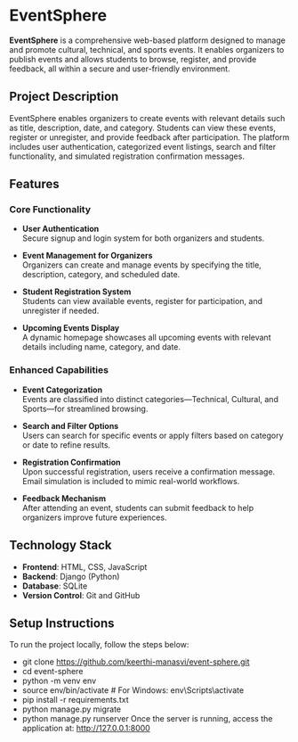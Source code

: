 # EventSphere

**EventSphere** is a comprehensive web-based platform designed to manage and promote cultural, technical, and sports events. It enables organizers to publish events and allows students to browse, register, and provide feedback, all within a secure and user-friendly environment.

## Project Description
EventSphere enables organizers to create events with relevant details such as title, description, date, and category. Students can view these events, register or unregister, and provide feedback after participation. The platform includes user authentication, categorized event listings, search and filter functionality, and simulated registration confirmation messages.

## Features

### Core Functionality

- **User Authentication**  
  Secure signup and login system for both organizers and students.

- **Event Management for Organizers**  
  Organizers can create and manage events by specifying the title, description, category, and scheduled date.

- **Student Registration System**  
  Students can view available events, register for participation, and unregister if needed.

- **Upcoming Events Display**  
  A dynamic homepage showcases all upcoming events with relevant details including name, category, and date.

### Enhanced Capabilities

- **Event Categorization**  
  Events are classified into distinct categories—Technical, Cultural, and Sports—for streamlined browsing.

- **Search and Filter Options**  
  Users can search for specific events or apply filters based on category or date to refine results.

- **Registration Confirmation**  
  Upon successful registration, users receive a confirmation message. Email simulation is included to mimic real-world workflows.

- **Feedback Mechanism**  
  After attending an event, students can submit feedback to help organizers improve future experiences.

## Technology Stack

- **Frontend**: HTML, CSS, JavaScript  
- **Backend**: Django (Python)  
- **Database**: SQLite  
- **Version Control**: Git and GitHub

## Setup Instructions
To run the project locally, follow the steps below:

- git clone https://github.com/keerthi-manasvi/event-sphere.git
- cd event-sphere
- python -m venv env
- source env/bin/activate  # For Windows: env\Scripts\activate
- pip install -r requirements.txt
- python manage.py migrate
- python manage.py runserver
Once the server is running, access the application at: http://127.0.0.1:8000

